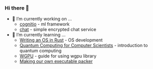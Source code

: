 ### Hi there 👋

- 🔭 I’m currently working on ...
  - [cognitio](https://github.com/MJovan2002/cognitio) - ml framework
  - [chat](https://github.com/MJovan2002/chat) - simple encrypted chat service
- 🌱 I’m currently learning ...
  - [Writing an OS in Rust](https://os.phil-opp.com) - OS development
  - [Quantum Computing for Computer Scientists](https://www.cambridge.org/core/books/quantum-computing-for-computer-scientists/8AEA723BEE5CC9F5C03FDD4BA850C711) - introduction to quantum computing
  - [WGPU](https://sotrh.github.io/learn-wgpu/) - guide for using wgpu library
  - [Making our own executable packer](https://fasterthanli.me/series/making-our-own-executable-packer)
